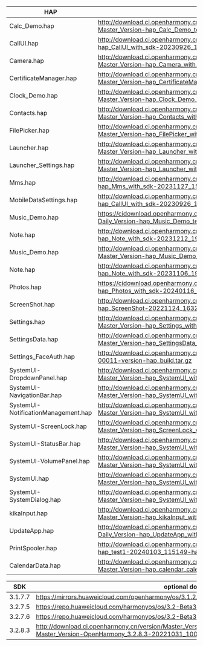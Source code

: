 | HAP | permanent archive addresses |
| - | - |
| Calc_Demo.hap | http://download.ci.openharmony.cn/version/Master_Version/hap_Calc_Demo_test_with_sdk/20231220_095720/version-Master_Version-hap_Calc_Demo_test_with_sdk-20231220_095720-hap_Calc_Demo_test_with_sdk.tar.gz |
| CallUI.hap | http://download.ci.openharmony.cn/version/Master_Version/hap_CallUI_with_sdk/20230926_121610/version-Master_Version-hap_CallUI_with_sdk-20230926_121610-hap_CallUI_with_sdk.tar.gz |
| Camera.hap | http://download.ci.openharmony.cn/version/Master_Version/hap_Camera_with_sdk/20231216_091758/version-Master_Version-hap_Camera_with_sdk-20231216_091758-hap_Camera_with_sdk.tar.gz |
| CertificateManager.hap | http://download.ci.openharmony.cn/version/Master_Version/hap_CertificateManager_with_sdk/20230908_173805/version-Master_Version-hap_CertificateManager_with_sdk-20230908_173805-hap_CertificateManager_with_sdk.tar.gz |
| Clock_Demo.hap | http://download.ci.openharmony.cn/version/Master_Version/hap_Clock_Demo_test_with_sdk/20230921_194304/version-Master_Version-hap_Clock_Demo_test_with_sdk-20230921_194304-hap_Clock_Demo_test_with_sdk.tar.gz |
| Contacts.hap | http://download.ci.openharmony.cn/version/Master_Version/hap_Contacts_with_sdk/20240115_141251/version-Master_Version-hap_Contacts_with_sdk-20240115_141251-hap_Contacts_with_sdk.tar.gz |
| FilePicker.hap | http://download.ci.openharmony.cn/version/Master_Version/hap_FilePicker_with_sdk/20231216_172831/version-Master_Version-hap_FilePicker_with_sdk-20231216_172831-hap_FilePicker_with_sdk.tar.gz |
| Launcher.hap | http://download.ci.openharmony.cn/version/Master_Version/hap_Launcher_with_sdk/20231220_174352/version-Master_Version-hap_Launcher_with_sdk-20231220_174352-hap_Launcher_with_sdk.tar.gz |
| Launcher_Settings.hap | http://download.ci.openharmony.cn/version/Master_Version/hap_Launcher_with_sdk/20231220_174352/version-Master_Version-hap_Launcher_with_sdk-20231220_174352-hap_Launcher_with_sdk.tar.gz |
| Mms.hap | http://download.ci.openharmony.cn/version/Master_Version/hap_Mms_with_sdk/20231127_151057/version-Master_Version-hap_Mms_with_sdk-20231127_151057-hap_Mms_with_sdk.tar.gz |
| MobileDataSettings.hap | http://download.ci.openharmony.cn/version/Master_Version/hap_CallUI_with_sdk/20230926_121610/version-Master_Version-hap_CallUI_with_sdk-20230926_121610-hap_CallUI_with_sdk.tar.gz |
| Music_Demo.hap | https://cidownload.openharmony.cn/version/Daily_Version/hap_Music_Demo_test_with_sdk/20240123_170416/version-Daily_Version-hap_Music_Demo_test_with_sdk-20240123_170416-hap_Music_Demo_test_with_sdk.tar.gz |
| Note.hap | http://download.ci.openharmony.cn/version/Master_Version/hap_Note_with_sdk/20231212_192354/version-Master_Version-hap_Note_with_sdk-20231212_192354-hap_Note_with_sdk.tar.gz |
| Music_Demo.hap | http://download.ci.openharmony.cn/version/Master_Version/hap_Music_Demo_test_with_sdk/20231220_180430/version-Master_Version-hap_Music_Demo_test_with_sdk-20231220_180430-hap_Music_Demo_test_with_sdk.tar.gz |
| Note.hap | http://download.ci.openharmony.cn/version/Master_Version/hap_Note_with_sdk/20231106_192431/version-Master_Version-hap_Note_with_sdk-20231106_192431-hap_Note_with_sdk.tar.gz |
| Photos.hap | https://cidownload.openharmony.cn/version/Daily_Version/hap_Photos_with_sdk/20240116_193123/version-Daily_Version-hap_Photos_with_sdk-20240116_193123-hap_Photos_with_sdk.tar.gz |
| ScreenShot.hap | http://download.ci.openharmony.cn/version/Master_Version/hap_ScreenShot/20221124_163242/version-Master_Version-hap_ScreenShot-20221124_163242-hap_ScreenShot.tar.gz |
| Settings.hap | http://download.ci.openharmony.cn/version/Master_Version/hap_Settings_with_sdk/20240103_100622/version-Master_Version-hap_Settings_with_sdk-20240103_100622-hap_Settings_with_sdk.tar.gz |
| SettingsData.hap | http://download.ci.openharmony.cn/version/Master_Version/hap_SettingsData_with_sdk/20231016_172558/version-Master_Version-hap_SettingsData_with_sdk-20231016_172558-hap_SettingsData_with_sdk.tar.gz |
| Settings_FaceAuth.hap | http://download.ci.openharmony.cn/Artifacts/hap_build/20230424-1-00011/version/Artifacts-hap_build-20230424-1-00011-version-hap_build.tar.gz |
| SystemUI-DropdownPanel.hap | http://download.ci.openharmony.cn/version/Master_Version/hap_SystemUI_with_sdk/20231227_095619/version-Master_Version-hap_SystemUI_with_sdk-20231227_095619-hap_SystemUI_with_sdk.tar.gz |
| SystemUI-NavigationBar.hap | http://download.ci.openharmony.cn/version/Master_Version/hap_SystemUI_with_sdk/20231227_095619/version-Master_Version-hap_SystemUI_with_sdk-20231227_095619-hap_SystemUI_with_sdk.tar.gz |
| SystemUI-NotificationManagement.hap | http://download.ci.openharmony.cn/version/Master_Version/hap_SystemUI_with_sdk/20231227_095619/version-Master_Version-hap_SystemUI_with_sdk-20231227_095619-hap_SystemUI_with_sdk.tar.gz |
| SystemUI-ScreenLock.hap | http://download.ci.openharmony.cn/version/Master_Version/hap_ScreenLock_with_sdk/20231219_193045/version-Master_Version-hap_ScreenLock_with_sdk-20231219_193045-hap_ScreenLock_with_sdk.tar.gz |
| SystemUI-StatusBar.hap | http://download.ci.openharmony.cn/version/Master_Version/hap_SystemUI_with_sdk/20231227_095619/version-Master_Version-hap_SystemUI_with_sdk-20231227_095619-hap_SystemUI_with_sdk.tar.gz |
| SystemUI-VolumePanel.hap | http://download.ci.openharmony.cn/version/Master_Version/hap_SystemUI_with_sdk/20231227_095619/version-Master_Version-hap_SystemUI_with_sdk-20231227_095619-hap_SystemUI_with_sdk.tar.gz |
| SystemUI.hap | http://download.ci.openharmony.cn/version/Master_Version/hap_SystemUI_with_sdk/20231227_095619/version-Master_Version-hap_SystemUI_with_sdk-20231227_095619-hap_SystemUI_with_sdk.tar.gz |
| SystemUI-SystemDialog.hap | http://download.ci.openharmony.cn/version/Master_Version/hap_SystemUI_with_sdk/20231227_095619/version-Master_Version-hap_SystemUI_with_sdk-20231227_095619-hap_SystemUI_with_sdk.tar.gz |
| kikaInput.hap | http://download.ci.openharmony.cn/version/Master_Version/hap_kikaInput_with_sdk/20230926_102115/version-Master_Version-hap_kikaInput_with_sdk-20230926_102115-hap_kikaInput_with_sdk.tar.gz |
| UpdateApp.hap | http://download.ci.openharmony.cn/version/Daily_Version/hap_UpdateApp_with_sdk/20230605_003549/version-Daily_Version-hap_UpdateApp_with_sdk-20230605_003549-hap_UpdateApp_with_sdk.tar.gz |
| PrintSpooler.hap | http://download.ci.openharmony.cn/version/Master_Version/hap_test1/20240103_115149/version-Master_Version-hap_test1-20240103_115149-hap_print_spooler_with_sdk.tar.gz |
| CalendarData.hap | http://download.ci.openharmony.cn/version/Master_Version/hap_calendar_calendardata_with_sdk/20231206_171639/version-Master_Version-hap_calendar_calendardata_with_sdk-20231206_171639-hap_calendar_calendardata_with_sdk.tar.gz

| SDK | optional download urls |
| - | - |
| 3.1.7.7 | https://mirrors.huaweicloud.com/openharmony/os/3.1.2/sdk-patch/ohos-sdk-full.tar.gz |
| 3.2.7.5 | https://repo.huaweicloud.com/harmonyos/os/3.2-Beta3/ohos-sdk-windows_linux-full.tar.gz |
| 3.2.7.6 | https://repo.huaweicloud.com/harmonyos/os/3.2-Beta3/sdk-patch/ohos-sdk-full.tar.gz |
| 3.2.8.3 | http://download.ci.openharmony.cn/version/Master_Version/OpenHarmony_3.2.8.3/20221031_100640/version-Master_Version-OpenHarmony_3.2.8.3-20221031_100640-ohos-sdk-full.tar.gz |
